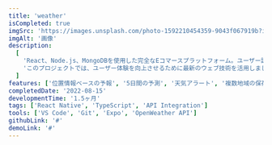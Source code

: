 ```yaml
---
title: 'weather'
isCompleted: true
imgSrc: 'https://images.unsplash.com/photo-1592210454359-9043f067919b?ixlib=rb-4.0.3&ixid=MnwxMjA3fDB8MHxwaG90by1wYWdlfHx8fGVufDB8fHx8&auto=format&fit=crop&w=1770&q=80'
imgAlt: '画像'
description:
  [
    'React、Node.js、MongoDBを使用した完全なEコマースプラットフォーム。ユーザー認証、商品検索、カート機能、決済処理を実装しました。',
    'このプロジェクトでは、ユーザー体験を向上させるために最新のウェブ技術を活用しました。レスポンシブデザインを採用し、あらゆるデバイスで最適な表示を実現しています。また、パフォーマンスの最適化にも注力し、高速な読み込み時間を実現しました。',
  ]
features: ['位置情報ベースの予報', '5日間の予測', '天気アラート', '複数地域の保存']
completedDate: '2022-08-15'
developmentTime: '1.5ヶ月'
tags: ['React Native', 'TypeScript', 'API Integration']
tools: ['VS Code', 'Git', 'Expo', 'OpenWeather API']
githubLink: '#'
demoLink: '#'
---
```

